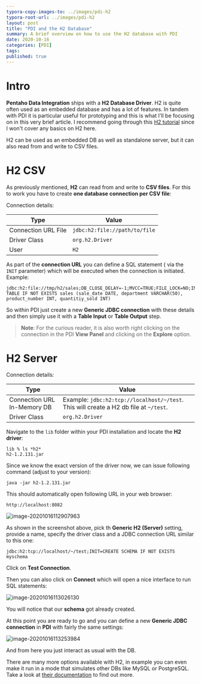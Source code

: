 ```yaml
---
typora-copy-images-to: ../images/pdi-h2
typora-root-url: ../images/pdi-h2
layout: post
title: "PDI and the H2 Database"
summary: A brief overview on how to use the H2 database with PDI
date: 2020-10-16
categories: [PDI]
tags: 
published: true
---
```




# Intro

**Pentaho Data Integration** ships with a **H2 Database Driver**. H2 is quite often used as an embedded database and has a lot of features. In tandem with PDI it is particular useful for prototyping and this is what I'll be focusing on in this very brief article. I recommend going through this [H2 tutorial](http://www.h2database.com/html/tutorial.html) since I won't cover any basics on H2 here. 

H2 can be used as an embedded DB as well as standalone server, but it can also read from and write to CSV files. 

# H2 CSV

As previously mentioned, **H2** can read from and write to **CSV files**. For this to work you have to create **one database connection per CSV file**:

Connection details:

| Type                | Value                         |
| ------------------- | ----------------------------- |
| Connection URL File | `jdbc:h2:file://path/to/file` |
| Driver Class        | `org.h2.Driver`               |
| User                | `H2`                          |

As part of the **connection URL** you can define a SQL statement ( via the `INIT` parameter) which will be executed when the connection is initiated. Example:

```
jdbc:h2:file://tmp/h2/sales;DB_CLOSE_DELAY=-1;MVCC=TRUE;FILE_LOCK=NO;INIT=CREATE TABLE IF NOT EXISTS sales (sale_date DATE, department VARCHAR(50), product_number INT, quantitiy_sold INT)
```

So within PDI just create a new **Generic JDBC connection** with these details and then simply use it with a **Table Input** or **Table Output** step.

> **Note**: For the curious reader, it is also worth right clicking on the connection in the PDI **View Panel** and clicking on the **Explore** option.



# H2 Server

Connection details:

| Type                        | Value                                                        |
| --------------------------- | ------------------------------------------------------------ |
| Connection URL In-Memory DB | Example: `jdbc:h2:tcp://localhost/~/test`. This will create a H2 db file at `~/test`. |
| Driver Class                | `org.h2.Driver`                                              |

Navigate to the `lib` folder within your PDI installation and locate the **H2 driver**:

```
lib % ls *h2*
h2-1.2.131.jar
```

Since we know the exact version of the driver now, we can issue following command (adjust to your version):

```
java -jar h2-1.2.131.jar
```

This should automatically open following URL in your web browser:

```
http://localhost:8082
```

![image-20201016112907963](/image-20201016112907963.png)

As shown in the screenshot above, pick th **Generic H2 (Server)** setting, provide a name, specify the driver class and a JDBC connection URL similar to this one:

```
jdbc:h2:tcp://localhost/~/test;INIT=CREATE SCHEMA IF NOT EXISTS myschema
```

Click on **Test Connection**. 

Then you can also click on **Connect** which will open a nice interface to run SQL statements:

![image-20201016113026130](/image-20201016113026130.png)

You will notice that our **schema** got already created.

At this point you are ready to go and you can define a new **Generic JDBC connection** in **PDI** with fairly the same settings:

![image-20201016113253984](/image-20201016113253984.png)

And from here you just interact as usual with the DB. 

There are many more options available with H2, in example you can even make it run in a mode that simulates other DBs like MySQL or PostgreSQL. Take a look at [their documentation](http://www.h2database.com/html/main.html) to find out more.



